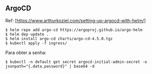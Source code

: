 ## ArgoCD

Ref: [https://www.arthurkoziel.com/setting-up-argocd-with-helm/]

```shell
$ helm repo add argo-cd https://argoproj.github.io/argo-helm
$ helm dep update .
$ helm install argo-cd charts/argo-cd-4.5.0.tgz
$ kubectl apply -f ingress/
```

Para obter a senha:

```shell
$ kubectl -n default get secret argocd-initial-admin-secret -o jsonpath="{.data.password}" | base64 -d
```
